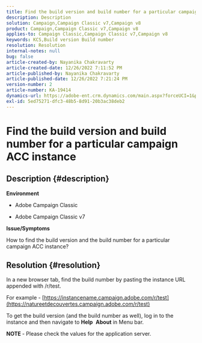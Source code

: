 ```yaml
---
title: Find the build version and build number for a particular campaign ACC instance
description: Description
solution: Campaign,Campaign Classic v7,Campaign v8
product: Campaign,Campaign Classic v7,Campaign v8
applies-to: Campaign Classic,Campaign Classic v7,Campaign v8
keywords: KCS,Build version Build number
resolution: Resolution
internal-notes: null
bug: false
article-created-by: Nayanika Chakravarty
article-created-date: 12/26/2022 7:11:52 PM
article-published-by: Nayanika Chakravarty
article-published-date: 12/26/2022 7:21:24 PM
version-number: 2
article-number: KA-19414
dynamics-url: https://adobe-ent.crm.dynamics.com/main.aspx?forceUCI=1&pagetype=entityrecord&etn=knowledgearticle&id=c2de4e26-5185-ed11-81ac-6045bd006b4b
exl-id: 5ed75271-dfc3-48b5-8d91-20b3ac38deb2
---
```

# Find the build version and build number for a particular campaign ACC instance

## Description {#description}


<b>Environment</b>

- Adobe Campaign Classic

- Adobe Campaign Classic v7

<b>Issue/Symptoms</b>

How to find the build version and the build number for a particular campaign ACC instance?


## Resolution {#resolution}


In a new browser tab, find the build number by pasting the instance URL appended with /r/test.

For example - [https://instancename.campaign.adobe.com/r/test](https://natureetdecouvertes.campaign.adobe.com/r/test)

To get the build version (and the build number as well), log in to the instance and then navigate to <b>Help</b>  <b>About</b> in Menu bar.

<b>NOTE </b>- Please check the values for the application server.
